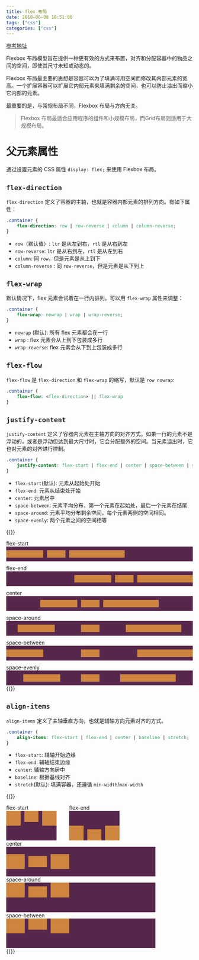 ```yaml
---
title: flex 布局
date: 2018-06-08 18:51:00
tags: ["css"]
categories: ["css"]
---
```


[参考地址](https://css-tricks.com/snippets/css/a-guide-to-flexbox/)

Flexbox 布局模型旨在提供一种更有效的方式来布置，对齐和分配容器中的物品之间的空间，即使其尺寸未知或动态的。

Flexbox 布局最主要的思想是容器可以为了填满可用空间而修改其内部元素的宽高。一个扩展容器可以扩展它内部元素来填满剩余的空间，也可以防止溢出而缩小它内部的元素。

最重要的是，与常规布局不同，Flexbox 布局与方向无关。

> Flexbox 布局最适合应用程序的组件和小规模布局，而Grid布局则适用于大规模布局。

# 父元素属性
通过设置元素的 CSS 属性 `display: flex;` 来使用 Flexbox 布局。

## `flex-direction`
`flex-direction` 定义了容器的主轴，也就是容器内部元素的排列方向。有如下属性：
```css
.container {
    flex-direction: row | row-reverse | column | column-reverse;
}
```

- `row`（默认值）: `ltr` 是从左到右，`rtl` 是从右到左
- `row-reverse`: `ltr` 是从右到左，`rtl` 是从左到右
- `column`: 同 `row`，但是元素是从上到下
- `column-reverse` : 同 `row-reverse`，但是元素是从下到上

## `flex-wrap`
默认情况下，flex 元素会试着在一行内排列。可以用 `flex-wrap` 属性来调整：
```css
.container {
    flex-wrap: nowrap | wrap | wrap-reverse;
}
```

- `nowrap` (默认): 所有 flex 元素都会在一行
- `wrap` : flex 元素会从上到下包装成多行
- `wrap-reverse`: flex 元素会从下到上包装成多行

## `flex-flow`
`flex-flow` 是 `flex-direction` 和 `flex-wrap` 的缩写，默认是 `row nowrap`:
```css
.container {
    flex-flow: <flex-direction> || flex-wrap
}
```

## `justify-content`
`justify-content` 定义了容器内元素在主轴方向的对齐方式。如果一行的元素不是浮动的，或者是浮动但达到最大尺寸时，它会分配额外的空间。当元素溢出时，它也对元素的对齐进行控制。
```css
.container {
    justify-content: flex-start | flex-end | center | space-between | space-around | space-evenly;
}
```

- `flex-start`(默认): 元素从起始处开始
- `flex-end`: 元素从结束处开始
- `center`: 元素居中
- `space-between`: 元素平均分布，第一个元素在起始处，最后一个元素在结尾
- `space-around`: 元素平均分布剩余空间，每个元素两侧的空间相同。
- `space-evenly`: 两个元素之间的空间相等

{{<html>}}
<style>
#justify-content .container {
    background-color: rgb(87, 39, 75);
    height: 40px;
    display: flex;
}

#justify-content .item {
    background-color: peru;
    height: 20px;
    /* 控制父容器剩余空间分配比例 */
    /* flex-grow: 1; */
    align-self: center;
}

#justify-content span {
    display: block;
    margin-top: 10px;
    text-align: left;
}

#justify-content .item2 {
    margin: 0 10px;
}

#justify-content .container1 {
    justify-content: flex-start;
}

#justify-content .container2 {
    justify-content: flex-end;
}

#justify-content .container3 {
    justify-content: center;
}

#justify-content .container4 {
    justify-content: space-around;
}

#justify-content .container5 {
    justify-content: space-between;
}

#justify-content .container6 {
    justify-content: space-evenly;
}
</style>
<div id="justify-content">
    <span>flex-start</span>
    <div class="container container1">
        <div class="item item1" style="width: 100px"></div>
        <div class="item item2" style="width: 50px"></div>
        <div class="item item3" style="width: 150px"></div>
    </div>
    <span>flex-end</span>
    <div class="container container2">
        <div class="item item1" style="width: 100px"></div>
        <div class="item item2" style="width: 50px"></div>
        <div class="item item3" style="width: 150px"></div>
    </div>
    <span>center</span>
    <div class="container container3">
        <div class="item item1" style="width: 100px"></div>
        <div class="item item2" style="width: 50px"></div>
        <div class="item item3" style="width: 150px"></div>
    </div>
    <span>space-around</span>
    <div class="container container4">
        <div class="item item1" style="width: 100px"></div>
        <div class="item item2" style="width: 50px"></div>
        <div class="item item3" style="width: 150px"></div>
    </div>
    <span>space-between</span>
    <div class="container container5">
        <div class="item item1" style="width: 100px"></div>
        <div class="item item2" style="width: 50px"></div>
        <div class="item item3" style="width: 150px"></div>
    </div>
    <span>space-evenly</span>
    <div class="container container6">
        <div class="item item1" style="width: 100px"></div>
        <div class="item item2" style="width: 50px"></div>
        <div class="item item3" style="width: 150px"></div>
    </div>
</div>
{{</html>}}

## `align-items`
`align-items` 定义了主轴垂直方向，也就是辅轴方向元素对齐的方式。
```css
.container {
    align-items: flex-start | flex-end | center | baseline | stretch;
}
```

- `flex-start`: 辅轴开始边缘
- `flex-end`: 辅轴结束边缘
- `center`: 辅轴方向居中
- `baseline`: 根据基线对齐
- `stretch`(默认): 填满容器，还遵循 `min-width`/`max-width`

{{<html>}}
<style>
#align-items .container {
  background-color: rgb(87, 39, 75);
  height: 80px;
  width: 80%;
  display: flex;
}

#align-items .item {
  background-color: peru;
  height: 40px;
  width: 50px;
}

#align-items .item2 {
    margin: 0 10px;
    height: 30px;
}

#align-items .container1 {
  align-items: flex-start;
}

#align-items .container2 {
  align-items: flex-end;
}

#align-items .container3 {
  align-items: center;
}

#align-items .container4 {
  align-items: baseline;
}

#align-items .container5 {
  align-items: stretch;
}
</style>
<div id="align-items">
    <div style="display:flex;">
        <div>
        <span>flex-start</span>
        <div class="container container1">
            <div class="item item1"></div>
            <div class="item item2"></div>
            <div class="item item3"></div>
        </div>
        </div>
        <div>
        <span>flex-end</span>
        <div class="container container2">
        <div class="item item1"></div>
            <div class="item item2"></div>
            <div class="item item3"></div>
        </div>
        </div>
    </div>
    <span>center</span>
    <div class="container container3">
        <div class="item item1"></div>
        <div class="item item2"></div>
        <div class="item item3"></div>
    </div>
    <span>space-around</span>
    <div class="container container4">
        <div class="item item1"></div>
        <div class="item item2"></div>
        <div class="item item3"></div>
    </div>
    <span>space-between</span>
    <div class="container container5">
        <div class="item item1"></div>
        <div class="item item2"></div>
        <div class="item item3"></div>
    </div>
</div>
{{</html>}}